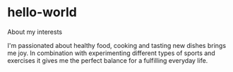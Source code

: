 # hello-world

About my interests

I'm passionated about healthy food, cooking and tasting new dishes brings me joy. In combination with experimenting different types of sports and exercises it gives me the perfect balance for a fulfilling everyday life.
